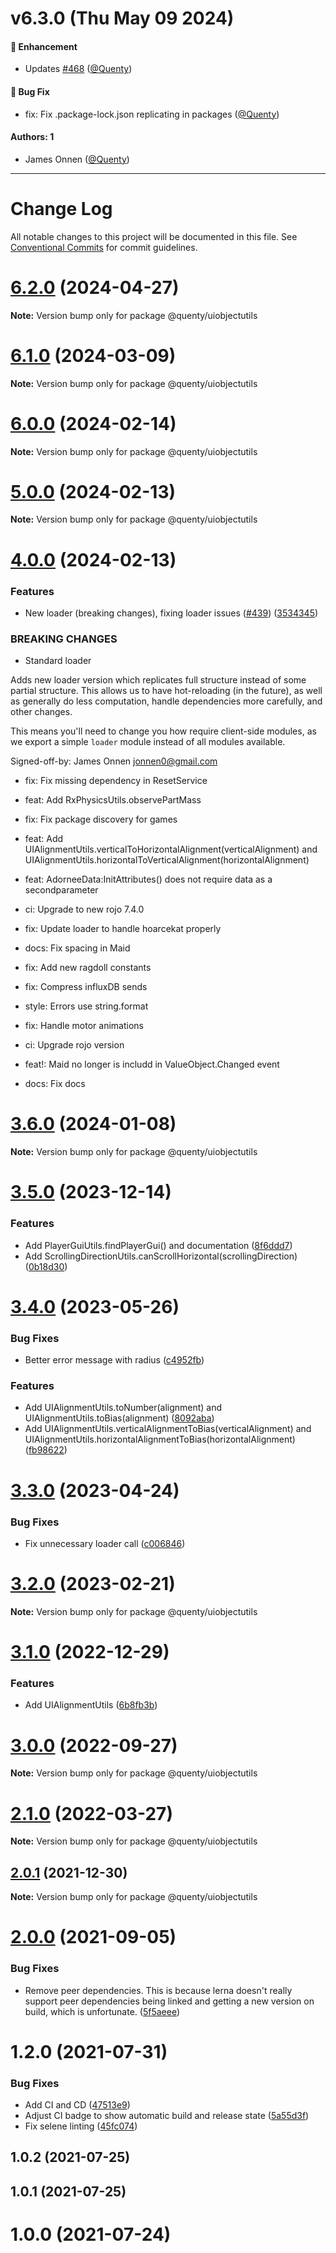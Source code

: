 # v6.3.0 (Thu May 09 2024)

#### 🚀 Enhancement

- Updates [#468](https://github.com/Quenty/NevermoreEngine/pull/468) ([@Quenty](https://github.com/Quenty))

#### 🐛 Bug Fix

- fix: Fix .package-lock.json replicating in packages ([@Quenty](https://github.com/Quenty))

#### Authors: 1

- James Onnen ([@Quenty](https://github.com/Quenty))

---

# Change Log

All notable changes to this project will be documented in this file.
See [Conventional Commits](https://conventionalcommits.org) for commit guidelines.

# [6.2.0](https://github.com/Quenty/NevermoreEngine/compare/@quenty/uiobjectutils@6.1.0...@quenty/uiobjectutils@6.2.0) (2024-04-27)

**Note:** Version bump only for package @quenty/uiobjectutils





# [6.1.0](https://github.com/Quenty/NevermoreEngine/compare/@quenty/uiobjectutils@6.0.0...@quenty/uiobjectutils@6.1.0) (2024-03-09)

**Note:** Version bump only for package @quenty/uiobjectutils





# [6.0.0](https://github.com/Quenty/NevermoreEngine/compare/@quenty/uiobjectutils@5.0.0...@quenty/uiobjectutils@6.0.0) (2024-02-14)

**Note:** Version bump only for package @quenty/uiobjectutils





# [5.0.0](https://github.com/Quenty/NevermoreEngine/compare/@quenty/uiobjectutils@4.0.0...@quenty/uiobjectutils@5.0.0) (2024-02-13)

**Note:** Version bump only for package @quenty/uiobjectutils





# [4.0.0](https://github.com/Quenty/NevermoreEngine/compare/@quenty/uiobjectutils@3.6.0...@quenty/uiobjectutils@4.0.0) (2024-02-13)


### Features

* New loader (breaking changes), fixing loader issues  ([#439](https://github.com/Quenty/NevermoreEngine/issues/439)) ([3534345](https://github.com/Quenty/NevermoreEngine/commit/353434522918812953bd9f13fece73e27a4d034d))


### BREAKING CHANGES

* Standard loader

Adds new loader version which replicates full structure instead of some partial structure. This allows us to have hot-reloading (in the future), as well as generally do less computation, handle dependencies more carefully, and other changes.

This means you'll need to change you how require client-side modules, as we export a simple `loader` module instead of all modules available.

Signed-off-by: James Onnen <jonnen0@gmail.com>

* fix: Fix missing dependency in ResetService

* feat: Add RxPhysicsUtils.observePartMass

* fix: Fix package discovery for games

* feat: Add UIAlignmentUtils.verticalToHorizontalAlignment(verticalAlignment) and UIAlignmentUtils.horizontalToVerticalAlignment(horizontalAlignment)

* feat: AdorneeData:InitAttributes() does not require data as a  secondparameter

* ci: Upgrade to new rojo 7.4.0

* fix: Update loader to handle hoarcekat properly

* docs: Fix spacing in Maid

* fix: Add new ragdoll constants

* fix: Compress influxDB sends

* style: Errors use string.format

* fix: Handle motor animations

* ci: Upgrade rojo version

* feat!: Maid no longer is includd in ValueObject.Changed event

* docs: Fix docs





# [3.6.0](https://github.com/Quenty/NevermoreEngine/compare/@quenty/uiobjectutils@3.5.0...@quenty/uiobjectutils@3.6.0) (2024-01-08)

**Note:** Version bump only for package @quenty/uiobjectutils





# [3.5.0](https://github.com/Quenty/NevermoreEngine/compare/@quenty/uiobjectutils@3.4.0...@quenty/uiobjectutils@3.5.0) (2023-12-14)


### Features

* Add PlayerGuiUtils.findPlayerGui() and documentation ([8f6ddd7](https://github.com/Quenty/NevermoreEngine/commit/8f6ddd7186b296dfe158f66f666bc08b02d02e8a))
* Add ScrollingDirectionUtils.canScrollHorizontal(scrollingDirection) ([0b18d30](https://github.com/Quenty/NevermoreEngine/commit/0b18d30af7003ce4abb75398490d40d4afb530ac))





# [3.4.0](https://github.com/Quenty/NevermoreEngine/compare/@quenty/uiobjectutils@3.3.0...@quenty/uiobjectutils@3.4.0) (2023-05-26)


### Bug Fixes

* Better error message with radius ([c4952fb](https://github.com/Quenty/NevermoreEngine/commit/c4952fbe364847051f82173dca4631df0ff137c7))


### Features

* Add UIAlignmentUtils.toNumber(alignment) and UIAlignmentUtils.toBias(alignment) ([8092aba](https://github.com/Quenty/NevermoreEngine/commit/8092aba1cc564daaf5c775cb23f3c2131005da80))
* Add UIAlignmentUtils.verticalAlignmentToBias(verticalAlignment) and UIAlignmentUtils.horizontalAlignmentToBias(horizontalAlignment) ([fb98622](https://github.com/Quenty/NevermoreEngine/commit/fb98622dad4ca05bf28ecf90b55521c6d48f9b38))





# [3.3.0](https://github.com/Quenty/NevermoreEngine/compare/@quenty/uiobjectutils@3.2.0...@quenty/uiobjectutils@3.3.0) (2023-04-24)


### Bug Fixes

* Fix unnecessary loader call ([c006846](https://github.com/Quenty/NevermoreEngine/commit/c0068460643037d818adac74b3fd213657d40325))





# [3.2.0](https://github.com/Quenty/NevermoreEngine/compare/@quenty/uiobjectutils@3.1.0...@quenty/uiobjectutils@3.2.0) (2023-02-21)

**Note:** Version bump only for package @quenty/uiobjectutils





# [3.1.0](https://github.com/Quenty/NevermoreEngine/compare/@quenty/uiobjectutils@3.0.0...@quenty/uiobjectutils@3.1.0) (2022-12-29)


### Features

* Add UIAlignmentUtils ([6b8fb3b](https://github.com/Quenty/NevermoreEngine/commit/6b8fb3b6167146ba60045980a3f94a7e90645c7c))





# [3.0.0](https://github.com/Quenty/NevermoreEngine/compare/@quenty/uiobjectutils@2.1.0...@quenty/uiobjectutils@3.0.0) (2022-09-27)

**Note:** Version bump only for package @quenty/uiobjectutils





# [2.1.0](https://github.com/Quenty/NevermoreEngine/compare/@quenty/uiobjectutils@2.0.1...@quenty/uiobjectutils@2.1.0) (2022-03-27)

**Note:** Version bump only for package @quenty/uiobjectutils





## [2.0.1](https://github.com/Quenty/NevermoreEngine/compare/@quenty/uiobjectutils@2.0.0...@quenty/uiobjectutils@2.0.1) (2021-12-30)

**Note:** Version bump only for package @quenty/uiobjectutils





# [2.0.0](https://github.com/Quenty/NevermoreEngine/compare/@quenty/uiobjectutils@1.2.0...@quenty/uiobjectutils@2.0.0) (2021-09-05)


### Bug Fixes

* Remove peer dependencies. This is because lerna doesn't really support peer dependencies being linked and getting a new version on build, which is unfortunate. ([5f5aeee](https://github.com/Quenty/NevermoreEngine/commit/5f5aeeea8de9975435309e53679f0ef7064f9dd0))





# 1.2.0 (2021-07-31)


### Bug Fixes

* Add CI and CD ([47513e9](https://github.com/Quenty/NevermoreEngine/commit/47513e9b568162707534af132396dd8756947dd3))
* Adjust CI badge to show automatic build and release state ([5a55d3f](https://github.com/Quenty/NevermoreEngine/commit/5a55d3f19bf8d66a760d67da9b56ed47fab74656))
* Fix selene linting ([45fc074](https://github.com/Quenty/NevermoreEngine/commit/45fc07489ee59127ac6582689f19a0e87c1e5b5a))



## 1.0.2 (2021-07-25)



## 1.0.1 (2021-07-25)



# 1.0.0 (2021-07-24)
